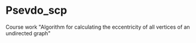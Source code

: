 # Psevdo_scp
Course work "Algorithm for calculating the eccentricity of all vertices of an undirected graph"
